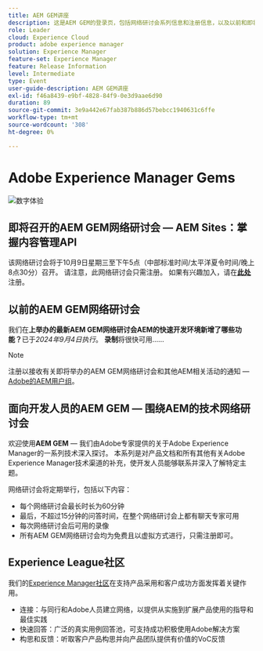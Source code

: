 ```yaml
---
title: AEM GEM讲座
description: 这是AEM GEM的登录页，包括网络研讨会系列信息和注册信息，以及以前和即将召开的网络研讨会
role: Leader
cloud: Experience Cloud
product: adobe experience manager
solution: Experience Manager
feature-set: Experience Manager
feature: Release Information
level: Intermediate
type: Event
user-guide-description: AEM GEM讲座
exl-id: f46a8439-e9bf-4828-84f9-0e3d9aae6d90
duration: 89
source-git-commit: 3e9a442e67fab387b886d57bebcc1940631c6ffe
workflow-type: tm+mt
source-wordcount: '308'
ht-degree: 0%

---
```


# Adobe Experience Manager Gems

<img alt="数字体验" src="./assets/ADX_Gems.png"/>

## 即将召开的AEM GEM网络研讨会 — AEM Sites：掌握内容管理API

该网络研讨会将于10月9日星期三至下午5点（中部标准时间/太平洋夏令时间/晚上8点30分）召开。 请注意，此网络研讨会只需注册。
如果有兴趣加入，请在[**此处**](https://adobe.ly/4g6TYck)注册。

<!--  Remove the comment marks, and put the upcoming event in the below table

<table style="max-width: 1214px;">
<tr>
  <td style="vertical-align: top;">
    <a href="https://www.youtube.com/watch?v=f1T9XU9TCJU">
      <img alt="Experience League LIVE Oct 25" src="assets/Oct25_2022_exl_live_banner_web_1920_WebBanner.png">
    </a>
    <div>
      <a href="https://www.youtube.com/watch?v=f1T9XU9TCJU">
        <strong>Deliver the right offer at the right time with decision management</strong>
      </a>
      <br/><em>with Sandra Hausmann, Ben Tepfer, Brandon Poyfair, and Jason Hickey</em>
      <br/><em>October 25, 2022</em>
    </div>
  </td>
</tr>
</table>

-->

## 以前的AEM GEM网络研讨会

我们在&#x200B;**上举办的最新AEM GEM网络研讨会AEM的快速开发环境新增了哪些功能？**&#x200B;已于&#x200B;*2024年9月4日执行*。
**录制**&#x200B;将很快可用……

<!--
[What's new in Rapid Development Environments for AEM?](gems2024/rapid-development-environment-news.md)
-->

>[!NOTE]
>
> 注册以接收有关即将举办的AEM GEM网络研讨会和其他AEM相关活动的通知 — [Adobe的AEM用户组](https://aem-augs.adobe.com/)。

## 面向开发人员的AEM GEM — 围绕AEM的技术网络研讨会

欢迎使用&#x200B;**AEM GEM** — 我们由Adobe专家提供的关于Adobe Experience Manager的一系列技术深入探讨。 本系列是对产品文档和所有其他有关Adobe Experience Manager技术渠道的补充，使开发人员能够联系并深入了解特定主题。

网络研讨会将定期举行，包括以下内容：

* 每个网络研讨会最长时长为60分钟
* 最后，不超过15分钟的问答时间，在整个网络研讨会上都有聊天专家可用
* 每次网络研讨会后可用的录像
* 所有AEM GEM网络研讨会均为免费且以虚拟方式进行，只需注册即可。

## Experience League社区

我们的[Experience Manager社区](https://experienceleaguecommunities.adobe.com/t5/adobe-experience-manager/ct-p/adobe-experience-manager-community)在支持产品采用和客户成功方面发挥着关键作用。

* 连接：与同行和Adobe人员建立网络，以提供从实施到扩展产品使用的指导和最佳实践
* 快速回答：广泛的真实用例回答池，可支持成功积极使用Adobe解决方案
* 构思和反馈：听取客户产品构思并向产品团队提供有价值的VoC反馈
